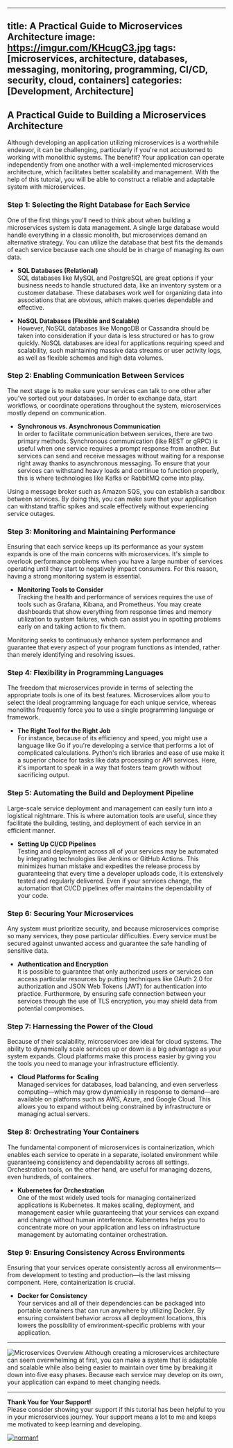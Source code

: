 
---
title: A Practical Guide to Microservices Architecture
image: https://imgur.com/KHcugC3.jpg
tags: [microservices, architecture, databases, messaging, monitoring, programming, CI/CD, security, cloud, containers]
categories: [Development, Architecture]
---

## A Practical Guide to Building a Microservices Architecture

Although developing an application utilizing microservices is a worthwhile endeavor, it can be challenging, particularly if you're not accustomed to working with monolithic systems. The benefit? Your application can operate independently from one another with a well-implemented microservices architecture, which facilitates better scalability and management. With the help of this tutorial, you will be able to construct a reliable and adaptable system with microservices.

### Step 1: Selecting the Right Database for Each Service

One of the first things you'll need to think about when building a microservices system is data management. A single large database would handle everything in a classic monolith, but microservices demand an alternative strategy. You can utilize the database that best fits the demands of each service because each one should be in charge of managing its own data.


- **SQL Databases (Relational)**  
  SQL databases like MySQL and PostgreSQL are great options if your business needs to handle structured data, like an inventory system or a customer database. These databases work well for organizing data into associations that are obvious, which makes queries dependable and effective.

- **NoSQL Databases (Flexible and Scalable)**  
 However, NoSQL databases like MongoDB or Cassandra should be taken into consideration if your data is less structured or has to grow quickly. NoSQL databases are ideal for applications requiring speed and scalability, such maintaining massive data streams or user activity logs, as well as flexible schemas and high data volumes.


### Step 2: Enabling Communication Between Services

The next stage is to make sure your services can talk to one other after you've sorted out your databases. In order to exchange data, start workflows, or coordinate operations throughout the system, microservices mostly depend on communication.


- **Synchronous vs. Asynchronous Communication**  
  In order to facilitate communication between services, there are two primary methods. Synchronous communication (like REST or gRPC) is useful when one service requires a prompt response from another. But services can send and receive messages without waiting for a response right away thanks to asynchronous messaging. To ensure that your services can withstand heavy loads and continue to function properly, this is where technologies like Kafka or RabbitMQ come into play.

Using a message broker such as Amazon SQS, you can establish a sandbox between services. By doing this, you can make sure that your application can withstand traffic spikes and scale effectively without experiencing service outages.


### Step 3: Monitoring and Maintaining Performance

Ensuring that each service keeps up its performance as your system expands is one of the main concerns with microservices. It's simple to overlook performance problems when you have a large number of services operating until they start to negatively impact consumers. For this reason, having a strong monitoring system is essential.


- **Monitoring Tools to Consider**  
 Tracking the health and performance of services requires the use of tools such as Grafana, Kibana, and Prometheus. You may create dashboards that show everything from response times and memory utilization to system failures, which can assist you in spotting problems early on and taking action to fix them.

Monitoring seeks to continuously enhance system performance and guarantee that every aspect of your program functions as intended, rather than merely identifying and resolving issues.


### Step 4: Flexibility in Programming Languages

The freedom that microservices provide in terms of selecting the appropriate tools is one of its best features. Microservices allow you to select the ideal programming language for each unique service, whereas monoliths frequently force you to use a single programming language or framework.


- **The Right Tool for the Right Job**  
  For instance, because of its efficiency and speed, you might use a language like Go if you're developing a service that performs a lot of complicated calculations. Python's rich libraries and ease of use make it a superior choice for tasks like data processing or API services. Here, it's important to speak in a way that fosters team growth without sacrificing output.


### Step 5: Automating the Build and Deployment Pipeline

Large-scale service deployment and management can easily turn into a logistical nightmare. This is where automation tools are useful, since they facilitate the building, testing, and deployment of each service in an efficient manner.


- **Setting Up CI/CD Pipelines**  
  Testing and deployment across all of your services may be automated by integrating technologies like Jenkins or GitHub Actions. This minimizes human mistake and expedites the release process by guaranteeing that every time a developer uploads code, it is extensively tested and regularly delivered. Even if your services change, the automation that CI/CD pipelines offer maintains the dependability of your code.


### Step 6: Securing Your Microservices

Any system must prioritize security, and because microservices comprise so many services, they pose particular difficulties. Every service must be secured against unwanted access and guarantee the safe handling of sensitive data.


- **Authentication and Encryption**  
 It is possible to guarantee that only authorized users or services can access particular resources by putting techniques like OAuth 2.0 for authorization and JSON Web Tokens (JWT) for authentication into practice. Furthermore, by ensuring safe connection between your services through the use of TLS encryption, you may shield data from potential compromises.


### Step 7: Harnessing the Power of the Cloud

Because of their scalability, microservices are ideal for cloud systems. The ability to dynamically scale services up or down is a big advantage as your system expands. Cloud platforms make this process easier by giving you the tools you need to manage your infrastructure efficiently.


- **Cloud Platforms for Scaling**  
  Managed services for databases, load balancing, and even serverless computing—which may grow dynamically in response to demand—are available on platforms such as AWS, Azure, and Google Cloud. This allows you to expand without being constrained by infrastructure or managing actual servers.


### Step 8: Orchestrating Your Containers

The fundamental component of microservices is containerization, which enables each service to operate in a separate, isolated environment while guaranteeing consistency and dependability across all settings. Orchestration tools, on the other hand, are useful for managing dozens, even hundreds, of containers.


- **Kubernetes for Orchestration**  
 One of the most widely used tools for managing containerized applications is Kubernetes. It makes scaling, deployment, and management easier while guaranteeing that your services can expand and change without human interference. Kubernetes helps you to concentrate more on your application and less on infrastructure management by automating container orchestration.


### Step 9: Ensuring Consistency Across Environments

Ensuring that your services operate consistently across all environments—from development to testing and production—is the last missing component. Here, containerization is crucial.


- **Docker for Consistency**  
Your services and all of their dependencies can be packaged into portable containers that can run anywhere by utilizing Docker. By ensuring consistent behavior across all deployment locations, this lowers the possibility of environment-specific problems with your application.


---
![Microservices Overview](https://imgur.com/KHcugC3.jpg)
Although creating a microservices architecture can seem overwhelming at first, you can make a system that is adaptable and scalable while also being easier to maintain over time by breaking it down into five easy phases. Because each service may develop on its own, your application can expand to meet changing needs.


---

**Thank You for Your Support!**  
Please consider showing your support if this tutorial has been helpful to you in your microservices journey. Your support means a lot to me and keeps me motivated to keep learning and developing.


[![normanf](https://cdn.buymeacoffee.com/buttons/v2/default-yellow.png)](https://www.buymeacoffee.com/normanf)
